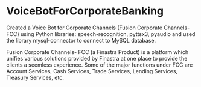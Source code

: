 # VoiceBotForCorporateBanking
Created a Voice Bot for Corporate Channels (Fusion Corporate Channels- FCC) using Python libraries: speech-recognition, pyttsx3, pyaudio and used the library mysql-connector to connect to MySQL database.


Fusion Corporate Channels- FCC (a Finastra Product) is a platform which unifies various solutions provided by Finastra at one place to provide the clients a seemless experience. Some of the major functions under FCC are Account Services, Cash Services, Trade Services, Lending Services, Treasury Services, etc.
